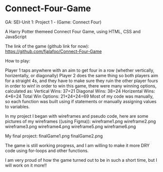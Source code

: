 # Connect-Four-Game
GA: SEI-Unit 1: Project 1 - (Game: Connect Four)

A Harry Potter themeed Connect Four Game, using HTML, CSS and JavaScript

The link of the game (github link for now): https://github.com/fjalafoo/Connect-Four-Game

How to play:

Player 1 taps anywhere with an aim to get four in a row (whether vertically, horizentally, or diagonally)
Player 2 does the same thing
so both players aim for a straight 4s, and they have to make sure they ruin the other player fours in order to win!
in order to win this game, there were many winning options, calculated as: Vertical Wins: 37=21 Diagonal Wins: 38=24 Horizental Wins: 4*6=24 Total Win Options: 21+24+24=69
Most of my code was manually, so each function was built using if statements or manually assigning values to variables.

In my project I began with wireframes and pseudo code, here are some pictures of my wireframes ((using Figma)):
wireframe1.png
wireframe2.png
wireframe3.png
wireframe4.png
wireframe5.png
wireframe6.png

My final project:
finalGame1.png
finalGame2.png


The game is still working progress, and I am willing to make it more DRY code using for-loops and other functions.

I am very proud of how the game turned out to be in such a short time, but I will work on it more!!